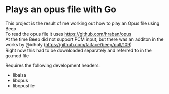 # Plays an opus file with Go  
This project is the result of me working out how to play an Opus file using Beep  
To read the opus file it uses https://github.com/hraban/opus  
At the time Beep did not support PCM input, but there was an additon in the works by @icholy (https://github.com/faiface/beep/pull/109)  
Right now this had to be downloaded separately and referred to in the go.mod file  

Requires the following development headers:  
* libalsa
* libopus
* libopusfile  
